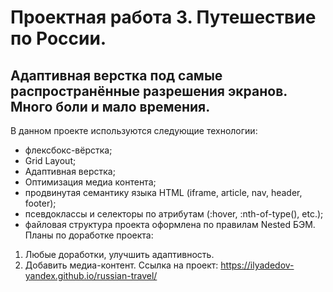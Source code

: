 
# **Проектная работа 3. Путешествие по России.**  
## Адаптивная верстка под самые распространённые разрешения экранов. Много боли и мало времения.  
В данном проекте используются следующие технологии:  
* флексбокс-вёрстка;
* Grid Layout;
* Адаптивная верстка;
* Оптимизация медиа контента;
* продвинутая семантику языка HTML (iframe, article, nav, header, footer);
* псевдоклассы и селекторы по атрибутам (:hover, :nth-of-type(), etc.);
* файловая структура проекта оформлена по правилам Nested БЭМ.  
Планы по доработке проекта:  
1. Любые доработки, улучшить адаптивность.
2. Добавить медиа-контент.
Ссылка на проект:
https://ilyadedov-yandex.github.io/russian-travel/
